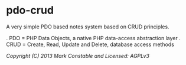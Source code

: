 pdo-crud
========

A very simple PDO based notes system based on CRUD principles.

. PDO = PHP Data Objects, a native PHP data-access abstraction layer
. CRUD = Create, Read, Update and Delete, database access methods

_Copyright (C) 2013 Mark Constable and Licensed: AGPLv3_
